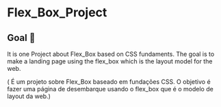 # Flex_Box_Project
## Goal :dart:
  It is one Project about Flex_Box based on CSS fundaments. The goal is to make a landing page using the flex_box which is the layout model for the web.
  
  ( É um projeto sobre Flex_Box baseado em fundações CSS. O objetivo é fazer uma página de desembarque usando o flex_box que é o modelo de layout da web.)
